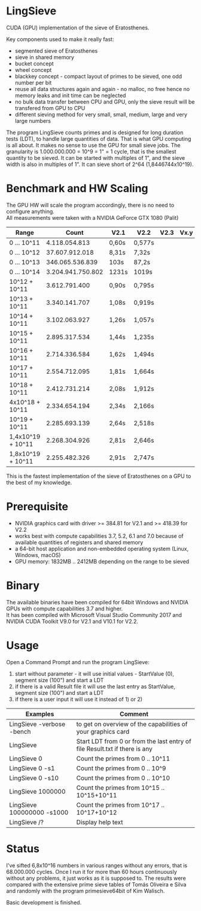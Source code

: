 # LingSieve
CUDA (GPU) implementation of the sieve of Eratosthenes.


Key components used to make it really fast:
 - segmented sieve of Eratosthenes
 - sieve in shared memory
 - bucket concept
 - wheel concept
 - blackkey concept - compact layout of primes to be sieved, one odd number per bit
 - reuse all data structures again and again - no malloc, no free hence no memory leaks and init time can be neglected
 - no bulk data transfer between CPU and GPU, only the sieve result will be transfered from GPU to CPU
 - different sieving method for very small, small, medium, large and very large numbers



The program LingSieve counts primes and is designed for long duration tests (LDT), to handle large quantities of data. That is what GPU computing is all about. It makes no sense to use the GPU for small sieve jobs.
The granularity is 1.000.000.000 = 10^9 = 1" = 1 cycle, that is the smallest quantity to be sieved. It can be started with multiples of 1", and the sieve width is also in multiples of 1". It can sieve short of 2^64 (1,8446744x10^19).


 
Benchmark and HW Scaling
========================

The GPU HW will scale the program accordingly, there is no need to configure anything.<br/>
All measurements were taken with a NVIDIA GeForce GTX 1080 (Palit)


Range | Count | V2.1 | V2.2 | V2.3 | Vx.y | Vx.z
----- | ----- | ----------- | -------- | -------- | -------- | --------
0 … 10^11	| 4.118.054.813	| 0,60s | 0,577s
0 … 10^12	| 37.607.912.018	| 8,31s | 7,32s
0 … 10^13	| 346.065.536.839	| 103s | 87,2s
0 … 10^14	| 3.204.941.750.802	|  1231s| 1019s
10^12 + 10^11	| 3.612.791.400	| 0,90s | 0,795s
10^13 + 10^11	| 3.340.141.707	| 1,08s | 0,919s
10^14 + 10^11	| 3.102.063.927	| 1,26s | 1,057s
10^15 + 10^11	| 2.895.317.534	| 1,44s | 1,235s
10^16 + 10^11	| 2.714.336.584	| 1,62s | 1,494s
10^17 + 10^11	| 2.554.712.095	| 1,81s | 1,664s
10^18 + 10^11	| 2.412.731.214	| 2,08s | 1,912s
4x10^18 + 10^11	| 2.334.654.194	| 2,34s | 2,166s
10^19 + 10^11	| 2.285.693.139	| 2,64s | 2,518s
1,4x10^19 + 10^11	| 2.268.304.926	| 2,81s | 2,646s
1,8x10^19 + 10^11	| 2.255.482.326	| 2,91s | 2,747s

This is the fastest implementation of the sieve of Eratosthenes on a GPU to the best of my knowledge.


Prerequisite
============

 - NVIDIA graphics card with driver >= 384.81 for V2.1 and >= 418.39 for V2.2
 - works best with compute capabilities 3.7, 5.2, 6.1 and 7.0 because of available quantities of registers and shared memory
 - a 64-bit host application and non-embedded operating system (Linux, Windows, macOS)
 - GPU memory: 1832MB .. 2412MB depending on the range to be sieved
 
 
Binary
======
The available binaries have been compiled for 64bit Windows and NVIDIA GPUs with compute capabilities 3.7 and higher.<br/>
It has been compiled with Microsoft Visual Studio Community 2017 and NVIDIA CUDA Toolkit V9.0 for V2.1 and V10.1 for V2.2.


Usage
=====

  Open a Command Prompt and run the program LingSieve:
  
  1) start without parameter - it will use initial values - StartValue (0), segment size (100") and start a LDT
  2) if there is a valid Result file it will use the last entry as StartValue, segment size (100") and start a LDT
  3) if there is a user input it will use it instead of 1) or 2)


  
  
Examples            | Comment
------------------- | --------
  LingSieve -verbose -bench		| to get on overview of the capabilities of your graphics card
  LingSieve				             | Start LDT from 0 or from the last entry of file Result.txt if there is any
  LingSieve 0			          | Count the primes from 0 .. 10^11
  LingSieve 0 -s1		        | Count the primes from 0 .. 10^9
  LingSieve 0 -s10		      | Count the primes from 0 .. 10^10
  LingSieve 1000000		      | Count the primes from 10^15 .. 10^15+10^11
  LingSieve 100000000 -s1000	| Count the primes from 10^17 .. 10^17+10^12
  LingSieve /?			        | Display help text
  
  
  
  Status
  ======
  
  I've sifted 6,8x10^16 numbers in various ranges without any errors, that is 68.000.000 cycles. Once I run it for more than 60 hours continuously without any problems, it just works as it is supposed to. The results were compared with the extensive prime sieve tables of Tomás Oliveira e Silva and randomly with the program primesieve64bit of Kim Walisch.
  
  
  Basic development is finished.
